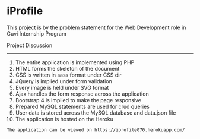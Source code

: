 # iProfile

This project is by the problem statement for the Web Development role in Guvi Internship Program


Project Discussion

***

1. The entire application is implemented using PHP
2. HTML forms the skeleton of the document
3. CSS is written in sass format under CSS dir
4. JQuery is implied under form validation
5. Every image is held under SVG format
6. Ajax handles the form response across the application
7. Bootstrap 4 is implied to make the page responsive
8. Prepared MySQL statements are used for crud queries
9. User data is stored across the MySQL database and data.json file
10. The application is hosted on the Heroku

```
The application can be viewed on https://iprofile070.herokuapp.com/
```
